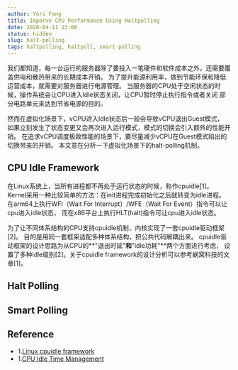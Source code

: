 ```yaml
---
author: Yori Fang
title: Imporve CPU Performance Using Haltpolling
date: 2020-04-11 23:00
status: hidden
slug: halt-polling
tags: haltpolling, haltpoll, smart polling
---
```


我们都知道，每一台运行的服务器除了要投入一笔硬件和软件成本之外，还需要覆盖供电和散热带来的长期成本开销。
为了提升能源利用率，做到节能环保和降低运营成本，就需要对服务器进行电源管理。
当服务器的CPU处于空闲状态的时候，操作系统会让CPU进入Idle状态关闭，让CPU暂时停止执行指令或者关闭
部分电路单元来达到节省电源的目的。

然而在虚拟化场景下，vCPU进入Idle状态后一般会导致vCPU退出Guest模式，
如果立刻发生了状态变更又会再次进入运行模式，模式的切换会引入额外的性能开销。
在追求vCPU调度极致性能的场景下，要尽量减少vCPU在Guest模式陷出的切换带来的开销。
本文意在分析一下虚拟化场景下的halt-polling机制。

## CPU Idle Framework

在Linux系统上，当所有进程都不再处于运行状态的时候，称作cpuidle[1]。
Kernel采用一种比较简单的方法：在init进程完成初始化之后就转变为idle进程。
在arm64上执行WFI（Wait For Interrupt）/WFE（Wait For Event）指令可以让cpu进入idle状态，
而在x86平台上执行HLT(halt)指令可让cpu进入idle状态。

为了让不同体系结构的CPU支持cpuidle机制，内核实现了一套cpuidle驱动框架[2]。
目的是用同一套框架适配多种体系结构，把公共代码解耦出来。
cpuidle驱动框架的设计思路为从CPU的**"退出时延"**和**"idle功耗"**两个方面进行考虑，
设置了多种idle级别[2]。关于cpuidle framework的设计分析可以参考蜗窝科技的文章[1]。

## Halt Polling

## Smart Polling

## Reference

* 1.[Linux cpuidle framework](http://www.wowotech.net/tag/cpuidle)
* 1.[CPU Idle Time Management](https://www.kernel.org/doc/html/latest/driver-api/pm/cpuidle.html)


